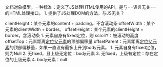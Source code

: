 文档对象模型。一种标准：定义了JS处理HTML使用的API。是与==语言无关==的HTML处理接口。
	1. 提供了JS处理DOM的方法，与JS无关？

clientHeight：某个元素的content + padding。不含滚动条
offsetWidth：某个元素的clientWidth + border。
offsetHeight：某个元素的clientHeight + border。含滚动条
	1. 元素自身有fixed定位，则
scrollY：被滚动的高度
offsetTop：元素距离<u>定位父元素</u>的顶部偏移量
offsetParent：元素距离<u>定位父元素</u>的顶部偏移量，如果一直没有最多上升到body元素。
	1. 元素自身有fixed定位，则为Null
	2. 无fixed，且上级无定位：body元素
	3. 无fixed，上级有定位：存在定位的上级元素
	4. body元素：null
